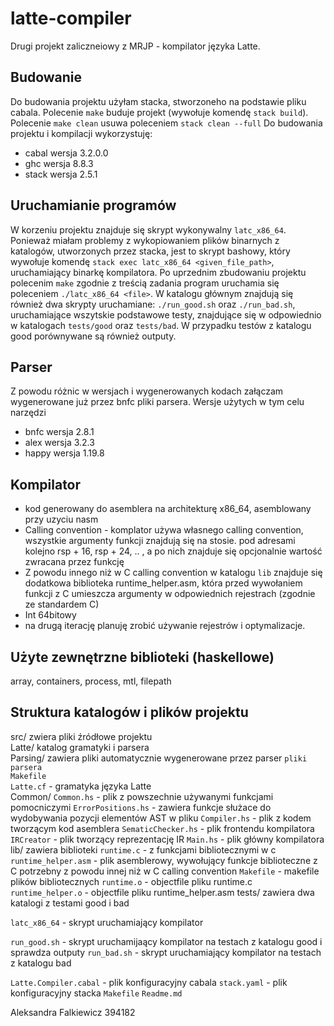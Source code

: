 # latte-compiler
Drugi projekt zaliczneiowy z MRJP - kompilator języka Latte.


## Budowanie
Do budowania projektu użyłam stacka, stworzoneho na podstawie pliku cabala.
Polecenie `make` buduje projekt (wywołuje komendę `stack build`).
Polecenie `make clean` usuwa poleceniem `stack clean --full`
Do budowania projektu i kompilacji wykorzystuję:
* cabal wersja 3.2.0.0
* ghc wersja 8.8.3
* stack wersja 2.5.1


## Uruchamianie programów
W korzeniu projektu znajduje się skrypt wykonywalny `latc_x86_64`.
Ponieważ miałam problemy z wykopiowaniem plików binarnych z katalogów, utworzonych przez stacka, jest to skrypt bashowy, który wywołuje komendę `stack exec latc_x86_64 <given_file_path>`, uruchamiający binarkę kompilatora.
Po uprzednim zbudowaniu projektu polecenim `make` zgodnie z treścią zadania program uruchamia się poleceniem `./latc_x86_64 <file>`.
W katalogu głównym znajdują się również dwa skrypty uruchamiane: `./run_good.sh` oraz `./run_bad.sh`, uruchamiające wszytskie podstawowe testy, znajdujące się w odpowiednio w katalogach `tests/good` oraz `tests/bad`. W przypadku testów z katalogu good porównywane są również outputy.


## Parser
Z powodu różnic w wersjach i wygenerowanych kodach załączam wygenerowane już przez bnfc pliki parsera.
Wersje użytych w tym celu narzędzi
* bnfc wersja 2.8.1
* alex wersja 3.2.3
* happy wersja 1.19.8


## Kompilator
* kod generowany do asemblera na architekturę x86_64, asemblowany przy uzyciu nasm
* Calling convention - komplator używa własnego calling convention, wszystkie argumenty funkcji znajdują się na stosie.
                        pod adresami kolejno rsp + 16, rsp + 24, .. , a po nich znajduje się opcjonalnie wartość zwracana przez funkcję
* Z powodu innego niż w C calling convention w katalogu `lib` znajduje się dodatkowa biblioteka runtime_helper.asm, która przed wywołaniem
  funkcji z C umieszcza argumenty w odpowiednich rejestrach (zgodnie ze standardem C)
* Int 64bitowy
* na drugą iterację planuję zrobić używanie rejestrów i optymalizacje.


## Użyte zewnętrzne biblioteki (haskellowe)
array, containers, process, mtl, filepath


## Struktura katalogów i plików projektu

src/ zwiera pliki źródłowe projektu  
    Latte/ katalog gramatyki i parsera  
        Parsing/  zawiera pliki automatycznie wygenerowane przez parser `pliki parsera`  
        `Makefile`  
        `Latte.cf` - gramatyka języka Latte  
    Common/
        `Common.hs` - plik z powszechnie używanymi funkcjami pomocniczymi
        `ErrorPositions.hs` - zawiera funkcje służace do wydobywania pozycji elementów AST w pliku
    `Compiler.hs` - plik z kodem tworzącym kod asemblera
    `SematicChecker.hs` - plik frontendu kompilatora
    `IRCreator` - plik tworzący reprezentację IR
    `Main.hs` - plik główny kompilatora
lib/ zawiera biblioteki
    `runtime.c` - z funkcjami bibliotecznymi w c
    `runtime_helper.asm` - plik asemblerowy, wywołujący funkcje biblioteczne z C
                           potrzebny z powodu innej niż w C calling convention
    `Makefile` - makefile plików bibliotecznych
    `runtime.o` - objectfile pliku runtime.c
    `runtime_helper.o` - objectfile pliku runtime_helper.asm
tests/ zawiera dwa katalogi z testami good i bad

`latc_x86_64` - skrypt uruchamiający kompilator

`run_good.sh` - skrypt uruchamijaący kompilator na testach z katalogu good i sprawdza outputy
`run_bad.sh` - skrypt uruchamiający kompilator na testach z katalogu bad

`Latte.Compiler.cabal` - plik konfiguracyjny cabala
`stack.yaml` - plik konfiguracyjny stacka
`Makefile`
`Readme.md`


Aleksandra Falkiewicz 394182

